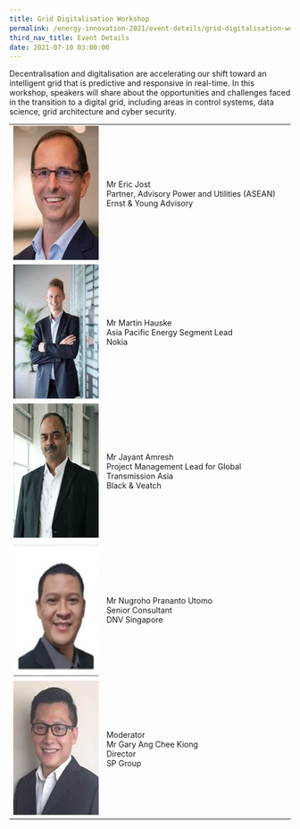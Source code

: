 ```yaml
---
title: Grid Digitalisation Workshop
permalink: /energy-innovation-2021/event-details/grid-digitalisation-workshop/
third_nav_title: Event Details
date: 2021-07-10 03:00:00
---
```

Decentralisation and digitalisation are accelerating our shift toward an intelligent grid that is predictive and responsive in real-time. In this workshop, speakers will share about the opportunities and challenges faced in the transition to a digital grid, including areas in control systems, data science, grid architecture and cyber security.

<div class="speakers-tbl-container">
  <table>
    <tr>
	  <td><img src="/images/speakers/eric-jost.jpg" alt="Eric Jost" width="180" height="240" /></td>
	  <td>
	    <p><span class="speaker-name">Mr Eric Jost</span><br>Partner, Advisory Power and Utilities (ASEAN)<br>Ernst & Young Advisory</p>
	  </td>
	</tr>
	<tr>
	  <td><img src="/images/speakers/martin-hauske.jpg" alt="Martin Hauske" width="180" height="240" /></td>
	  <td>
	    <p><span class="speaker-name">Mr Martin Hauske</span><br>Asia Pacific Energy Segment Lead<br>Nokia</p>
	  </td>
	</tr>
	<tr>
	  <td><img src="/images/speakers/jayant-amresh.jpg" alt="Jayant Amresh" width="180" height="240" /></td>
	  <td>
	    <p><span class="speaker-name">Mr Jayant Amresh</span><br>Project Management Lead for Global Transmission Asia<br>Black & Veatch</p>
	  </td>
	</tr>
	<tr>
	  <td><img src="/images/speakers/nugroho-prananto-utomo.jpg" alt="Nugroho Prananto Utomo" width="180" height="240" /></td>
	  <td>
	    <p><span class="speaker-name">Mr Nugroho Prananto Utomo</span><br>Senior Consultant<br>DNV Singapore</p>
	  </td>
	</tr>
	<tr>
	  <td><img src="/images/speakers/gary-ang-chee-kiong.jpg" alt="Gary Ang Chee Kiong" width="180" height="240" /></td>
	  <td>
	    <p><span class="moderator-text">Moderator</span><br><span class="speaker-name">Mr Gary Ang Chee Kiong</span><br>Director<br>SP Group</p>
	  </td>
	</tr>
  </table>
</div>
